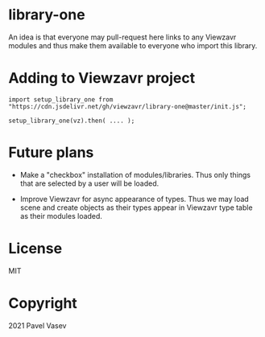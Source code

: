 # library-one

An idea is that everyone may pull-request here links to any Viewzavr modules
and thus make them available to everyone who import this library.

# Adding to Viewzavr project

```
import setup_library_one from "https://cdn.jsdelivr.net/gh/viewzavr/library-one@master/init.js";

setup_library_one(vz).then( .... );
```

# Future plans

* Make a "checkbox" installation of modules/libraries.
Thus only things that are selected by a user will be loaded.

* Improve Viewzavr for async appearance of types. Thus we may load scene and create objects as their types appear
in Viewzavr type table as their modules loaded.

# License

MIT

# Copyright

2021 Pavel Vasev
